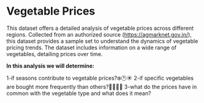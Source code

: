 # Vegetable Prices

This dataset offers a detailed analysis of vegetable prices across different regions. Collected from an authorized source (https://agmarknet.gov.in/), this dataset provides a sample set to understand the dynamics of vegetable pricing trends. The dataset includes information on a wide range of vegetables, detailing prices over time.


**In this analysis we will determine:**

1-if seasons contribute to vegetable prices?❄️🕐☀️
2-if specific vegetables are bought more frequently than others?🥑🔼🔽🌽
3-what do the prices have in common with the vegetable type and what does it mean?
